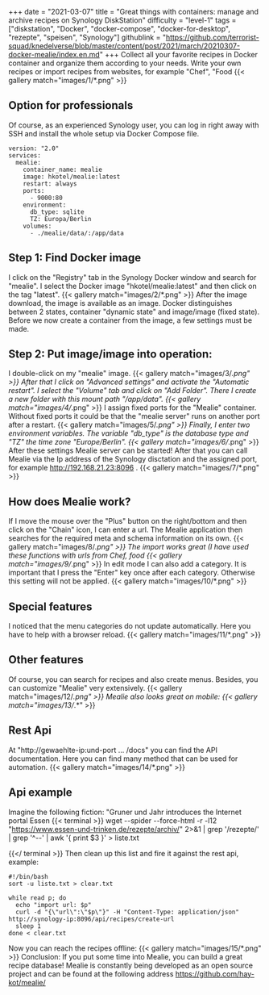+++
date = "2021-03-07"
title = "Great things with containers: manage and archive recipes on Synology DiskStation"
difficulty = "level-1"
tags = ["diskstation", "Docker", "docker-compose", "docker-for-desktop", "rezepte", "speisen", "Synology"]
githublink = "https://github.com/terrorist-squad/knedelverse/blob/master/content/post/2021/march/20210307-docker-mealie/index.en.md"
+++
Collect all your favorite recipes in Docker container and organize them according to your needs. Write your own recipes or import recipes from websites, for example "Chef", "Food
{{< gallery match="images/1/*.png" >}}

## Option for professionals
Of course, as an experienced Synology user, you can log in right away with SSH and install the whole setup via Docker Compose file.
```
version: "2.0"
services:
  mealie:
    container_name: mealie
    image: hkotel/mealie:latest
    restart: always
    ports:
      - 9000:80
    environment:
      db_type: sqlite
      TZ: Europa/Berlin
    volumes:
      - ./mealie/data/:/app/data

```

## Step 1: Find Docker image
I click on the "Registry" tab in the Synology Docker window and search for "mealie". I select the Docker image "hkotel/mealie:latest" and then click on the tag "latest".
{{< gallery match="images/2/*.png" >}}
After the image download, the image is available as an image. Docker distinguishes between 2 states, container "dynamic state" and image/image (fixed state). Before we now create a container from the image, a few settings must be made.
## Step 2: Put image/image into operation:
I double-click on my "mealie" image.
{{< gallery match="images/3/*.png" >}}
After that I click on "Advanced settings" and activate the "Automatic restart". I select the "Volume" tab and click on "Add Folder". There I create a new folder with this mount path "/app/data".
{{< gallery match="images/4/*.png" >}}
I assign fixed ports for the "Mealie" container. Without fixed ports it could be that the "mealie server" runs on another port after a restart.
{{< gallery match="images/5/*.png" >}}
Finally, I enter two environment variables. The variable "db_type" is the database type and "TZ" the time zone "Europe/Berlin".
{{< gallery match="images/6/*.png" >}}
After these settings Mealie server can be started! After that you can call Mealie via the Ip address of the Synology disctation and the assigned port, for example http://192.168.21.23:8096 .
{{< gallery match="images/7/*.png" >}}

## How does Mealie work?
If I move the mouse over the "Plus" button on the right/bottom and then click on the "Chain" icon, I can enter a url. The Mealie application then searches for the required meta and schema information on its own.
{{< gallery match="images/8/*.png" >}}
The import works great (I have used these functions with urls from Chef, food
{{< gallery match="images/9/*.png" >}}
In edit mode I can also add a category. It is important that I press the "Enter" key once after each category. Otherwise this setting will not be applied.
{{< gallery match="images/10/*.png" >}}

## Special features
I noticed that the menu categories do not update automatically. Here you have to help with a browser reload.
{{< gallery match="images/11/*.png" >}}

## Other features
Of course, you can search for recipes and also create menus. Besides, you can customize "Mealie" very extensively.
{{< gallery match="images/12/*.png" >}}
Mealie also looks great on mobile:
{{< gallery match="images/13/*.*" >}}

## Rest Api
At "http://gewaehlte-ip:und-port ... /docs" you can find the API documentation. Here you can find many method that can be used for automation.
{{< gallery match="images/14/*.png" >}}

## Api example
Imagine the following fiction: "Gruner und Jahr introduces the Internet portal Essen
{{< terminal >}}
wget --spider --force-html -r -l12  "https://www.essen-und-trinken.de/rezepte/archiv/"  2>&1 | grep '/rezepte/' | grep '^--' | awk '{ print $3 }' > liste.txt

{{</ terminal >}}
Then clean up this list and fire it against the rest api, example:
```
#!/bin/bash
sort -u liste.txt > clear.txt

while read p; do
  echo "import url: $p"
  curl -d "{\"url\":\"$p\"}" -H "Content-Type: application/json" http://synology-ip:8096/api/recipes/create-url
  sleep 1
done < clear.txt

```
Now you can reach the recipes offline:
{{< gallery match="images/15/*.png" >}}
Conclusion: If you put some time into Mealie, you can build a great recipe database! Mealie is constantly being developed as an open source project and can be found at the following address https://github.com/hay-kot/mealie/
